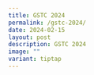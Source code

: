 ```yaml
---
title: GSTC 2024
permalink: /gstc-2024/
date: 2024-02-15
layout: post
description: GSTC 2024
image: ""
variant: tiptap
---
```

